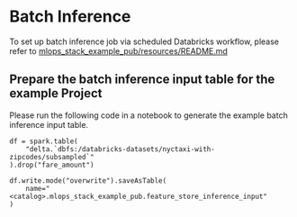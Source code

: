 # Batch Inference
To set up batch inference job via scheduled Databricks workflow, please refer to [mlops_stack_example_pub/resources/README.md](../../resources/README.md)

## Prepare the batch inference input table for the example Project
Please run the following code in a notebook to generate the example batch inference input table.

```
df = spark.table(
    "delta.`dbfs:/databricks-datasets/nyctaxi-with-zipcodes/subsampled`"
).drop("fare_amount")

df.write.mode("overwrite").saveAsTable(
    name="<catalog>.mlops_stack_example_pub.feature_store_inference_input"
)
```

